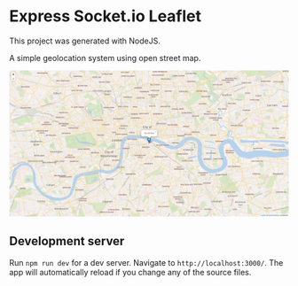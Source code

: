 # Express Socket.io Leaflet

This project was generated with NodeJS.

A simple geolocation system using open street map.

![Leaflet NodeJS](/src/public/images/leaflet-nodejs.png)

## Development server

Run `npm run dev` for a dev server. Navigate to `http://localhost:3000/`. The app will automatically reload if you change any of the source files.

